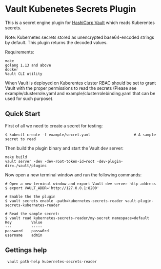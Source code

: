 # Vault Kubenetes Secrets Plugin

This is a secret engine plugin for [HashiCorp Vault](https://www.vaultproject.io/) which reads Kuberentes secrets.

Note: Kubernetes secrets stored as unencrypted base64-encoded strings by default.
This plugin returns the decoded values.

Requirements:

    make
    golang 1.13 and above
    docker
    Vault CLI utility

When Vault is deployed on Kuberentes cluster RBAC should be set to grant Vault with the proper permissions to read the secrets (Please see example/clusterrole.yaml and example/clusterrolebinding.yaml that can be used for such purpose).

## Quick Start

First of all we need to create a secret for testing:

```
$ kubectl create -f example/secret.yaml                    # A sample secret to read

```
Then build the plugin binary and start the Vault dev server:

```
make build
vault server -dev -dev-root-token-id=root -dev-plugin-dir=./vault/plugins
```

Now open a new terminal window and run the following commands:

```
# Open a new terminal window and export Vault dev server http address
$ export VAULT_ADDR='http://127.0.0.1:8200'

# Enable the the plugin
$ vault secrets enable -path=kubernetes-secrets-reader vault-plugin-secrets-kubernetes-reader 

# Read the sample secret:
$ vault read kubernetes-secrets-reader/my-secret namespace=default
Key         Value
---         -----
password    passw0rd
username    admin

```

## Gettings help

```
 vault path-help kubernetes-secrets-reader
```
